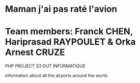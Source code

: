 # Maman j'ai pas raté l'avion
# Team members: Franck CHEN, Hariprasad RAYPOULET & Orka Arnest CRUZE
PHP PROJECT S3 DUT INFORMATIQUE

Information about all the airports around the world.
